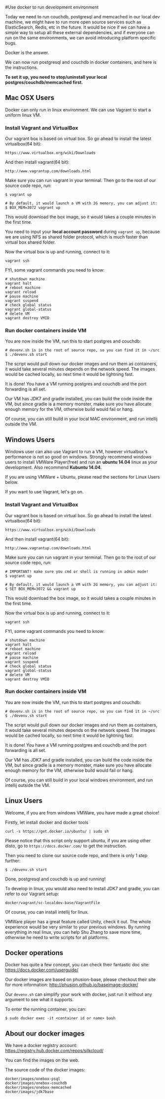 #Use docker to run development environment

Today we need to run couchdb, postgresql and memcached in our local dev machine, we might have to run more open source services such as ElasticSearch, Redis, etc in the future. It would be nice if we can have a simple way to setup all these external dependencies, and if everyone can run on the same environments, we can avoid introducing platform specific bugs.

Docker is the answer.

We can now run postgresql and couchdb in docker containers, and here is the instructions.

**To set it up, you need to stop/uninstall your local postgres/couchdb/memcached first.**

## Mac OSX Users

Docker can only run in linux environment. We can use Vagrant to start a uniform linux VM.

### Install Vagrant and VirtualBox

Our vagrant box is based on virtual box. So go ahead to install the latest virtualbox(64 bit):

```
https://www.virtualbox.org/wiki/Downloads
```

And then install vagrant(64 bit):

```
http://www.vagrantup.com/downloads.html
```

Make sure you can run vagrant in your terminal. Then go to the root of our source code repo, run:
```
$ vagrant up

# By default, it would launch a VM with 2G memory, you can adjust it:
$ BOX_MEM=3072 vagrant up
```

This would download the box image, so it would takes a couple minutes in the first time.

You need to input your **local account password** during `vagrant up`, because we are using NFS as shared folder protocol, which is much faster than virtual box shared folder.

Now the virtual box is up and running, connect to it:
```
vagrant ssh
```

FYI, some vagrant commands you need to know:
```
# shutdown machine
vagrant halt
# reboot machine
vagrant reload
# pause machine
vagrant suspend
# check global status
vagrant global-status
# delete VM
vagrant destroy VMID
```

### Run docker containers inside VM

You are now inside the VM, run this to start postgres and couchdb:
```
# devenv.sh is in the root of source repo, so you can find it in ~/src
$ ./devenv.sh start
```

The script would pull down our docker images and run them as containers, it would take several minutes depends on the network speed. The images would be cached locally, so next time it would be lightning fast.

It is done! You have a VM running postgres and couchdb and the port forwarding is all set.

Our VM has JDK7 and gradle installed, you can build the code inside the VM, but since gradle is a memory monster, make sure you have allocate enough memory for the VM, otherwise build would fail or hang.

Of course, you can still build in your local MAC environment, and run intellij outside the VM.


## Windows Users

Windows user can also use Vagrant to run a VM, however virtualbox's performance is not so good on windows. Strongly recommend windows users to install VMWare Player(free) and run an **ubuntu 14.04** linux as your development. Also recommend **Kubuntu 14.04**.

If you are using VMWare + Ubuntu, please read the sections for Linux Users below.

If you want to use Vagrant, let's go on.

### Install Vagrant and VirtualBox

Our vagrant box is based on virtual box. So go ahead to install the latest virtualbox(64 bit):

```
https://www.virtualbox.org/wiki/Downloads
```

And then install vagrant(64 bit):

```
http://www.vagrantup.com/downloads.html
```

Make sure you can run vagrant in your terminal. Then go to the root of our source code repo, run:
```
# IMPORTANT! make sure you cmd or shell is running in admin mode!
$ vagrant up

# By default, it would launch a VM with 2G memory, you can adjust it:
$ SET BOX_MEM=3072 && vagrant up
```

This would download the box image, so it would takes a couple minutes in the first time.

Now the virtual box is up and running, connect to it:
```
vagrant ssh
```

FYI, some vagrant commands you need to know:
```
# shutdown machine
vagrant halt
# reboot machine
vagrant reload
# pause machine
vagrant suspend
# check global status
vagrant global-status
# delete VM
vagrant destroy VMID
```

### Run docker containers inside VM

You are now inside the VM, run this to start postgres and couchdb:
```
# devenv.sh is in the root of source repo, so you can find it in ~/src
$ ./devenv.sh start
```

The script would pull down our docker images and run them as containers, it would take several minutes depends on the network speed. The images would be cached locally, so next time it would be lightning fast.

It is done! You have a VM running postgres and couchdb and the port forwarding is all set.

Our VM has JDK7 and gradle installed, you can build the code inside the VM, but since gradle is a memory monster, make sure you have allocate enough memory for the VM, otherwise build would fail or hang.

Of course, you can still build in your local windows environment, and run intellij outside the VM.


## Linux Users

Welcome, if you are from windows VMWare, you have made a great choice!

Firstly, let install docker and docker tools
```
curl -s https://get.docker.io/ubuntu/ | sudo sh
```

Please notice that this script only support ubuntu, if you are using other disto, go to `https://docs.docker.com/` to get the instruction.

Then you need to clone our source code repo, and there is only 1 step further:
```
$ ./devenv.sh start
```

Done, postgresql and couchdb is up and running!

To develop in linux, you would also need to install JDK7 and gradle, you can refer to our Vagrant setup:
```
docker/vagrant/sc-localdev-base/VagrantFile
```

Of course, you can install intellij for linux.

VMWare player has a great feature called Unity, check it out. The whole experience would be very similar to your previous windows. By running everything in real linux, you can help Shu Zhang to save more time, otherwise he need to write scripts for all platforms.

## Docker operations

Docker has quite a few concept, you can check their fantastic doc site: https://docs.docker.com/userguide/

Our docker images are based on phusion-base, please checkout their site for more information: http://phusion.github.io/baseimage-docker/

Our `devenv.sh` can simplify your work with docker, just run it without any argument to see what it supports.

To enter the running container, you can:
```
$ sudo docker exec -it <container id or name> bash
```

## About our docker images

We have a docker registry account: https://registry.hub.docker.com/repos/silkcloud/

You can find the images on the web.

The source code of the docker images:
```
docker/images/onebox-psql
docker/images/onebox-couchdb
docker/images/onebox-memcached
docker/images/jdk7base
```
